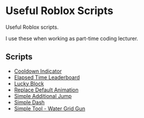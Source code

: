 # Useful Roblox Scripts
Useful Roblox scripts.

I use these when working as part-time coding lecturer.

## Scripts
* [Cooldown Indicator](./CooldownIndicator/)
* [Elapsed Time Leaderboard](./ElapsedTimeLeaderboard/)
* [Lucky Block](./LuckyBlock)
* [Replace Default Animation](./ReplaceDefaultAnimation/)
* [Simple Additional Jump](./SimpleAdditionJump/)
* [Simple Dash](./SimpleDash/)
* [Simple Tool - Water Grid Gun](./SimpleTool__WaterGridGun/)
